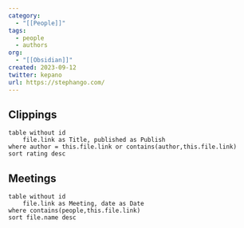 ```yaml
---
category:
  - "[[People]]"
tags:
  - people
  - authors
org:
  - "[[Obsidian]]"
created: 2023-09-12
twitter: kepano
url: https://stephango.com/
---
```

## Clippings

```dataview
table without id
	file.link as Title, published as Publish
where author = this.file.link or contains(author,this.file.link)
sort rating desc
```

## Meetings

```dataview
table without id
	file.link as Meeting, date as Date
where contains(people,this.file.link)
sort file.name desc
```

